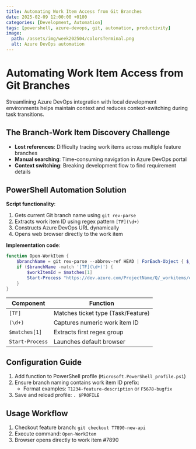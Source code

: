 ```yaml
---
title: Automating Work Item Access from Git Branches
date: 2025-02-09 12:00:00 +0100
categories: [Development, Automation]
tags: [powershell, azure-devops, git, automation, productivity]
image:
  path: /assets/img/week202504/colorsTerminal.png
  alt: Azure DevOps automation
---
```


# Automating Work Item Access from Git Branches

Streamlining Azure DevOps integration with local development environments helps maintain context and reduces context-switching during task transitions.

## The Branch-Work Item Discovery Challenge
- **Lost references**: Difficulty tracing work items across multiple feature branches
- **Manual searching**: Time-consuming navigation in Azure DevOps portal
- **Context switching**: Breaking development flow to find requirement details

## PowerShell Automation Solution
**Script functionality**:
1. Gets current Git branch name using `git rev-parse`
2. Extracts work item ID using regex pattern `[TF](\d+)`
3. Constructs Azure DevOps URL dynamically
4. Opens web browser directly to the work item

**Implementation code**:
```powershell
function Open-WorkItem {
    $branchName = git rev-parse --abbrev-ref HEAD | ForEach-Object { $_.Trim() }
    if ($branchName -match '[TF](\d+)') {
        $workItemId = $matches[1]
        Start-Process "https://dev.azure.com/ProjectName/Q/_workitems/edit/$workItemId"
    }
}
```

| Component       | Function                           |
| --------------- | ---------------------------------- |
| `[TF]`          | Matches ticket type (Task/Feature) |
| `(\d+)`         | Captures numeric work item ID      |
| `$matches[1]`   | Extracts first regex group         |
| `Start-Process` | Launches default browser           |

## Configuration Guide
1. Add function to PowerShell profile (`Microsoft.PowerShell_profile.ps1`)
2. Ensure branch naming contains work item ID prefix:
   - Format examples: `T1234-feature-description` or `F5678-bugfix`
3. Save and reload profile: `. $PROFILE`

## Usage Workflow
1. Checkout feature branch: `git checkout T7890-new-api`
2. Execute command: `Open-WorkItem`
3. Browser opens directly to work item #7890
```
